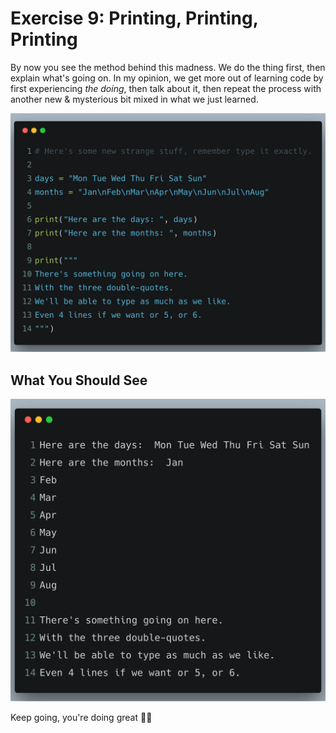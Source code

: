 # Exercise 9: Printing, Printing, Printing

By now you see the method behind this madness. We do the thing first, then explain what's going on.
In my opinion, we get more out of learning code by first experiencing _the doing_, then talk about it,
then repeat the process with another new & mysterious bit mixed in what we just learned.

![ex09.png](../assets/ex09/ex09.png)

## What You Should See

![bash09.png](../assets/ex09/bash09.png)

Keep going, you're doing great 💪🏻